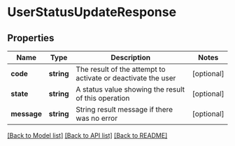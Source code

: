 # UserStatusUpdateResponse

## Properties
Name | Type | Description | Notes
------------ | ------------- | ------------- | -------------
**code** | **string** | The result of the attempt to activate or deactivate the user | [optional] 
**state** | **string** | A status value showing the result of this operation | [optional] 
**message** | **string** | String result message if there was no error | [optional] 

[[Back to Model list]](../README.md#documentation-for-models) [[Back to API list]](../README.md#documentation-for-api-endpoints) [[Back to README]](../README.md)


